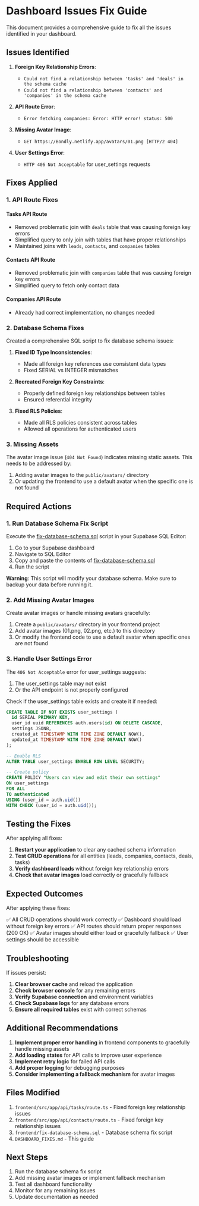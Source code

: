 # Dashboard Issues Fix Guide

This document provides a comprehensive guide to fix all the issues identified in your dashboard.

## Issues Identified

1. **Foreign Key Relationship Errors**:
   - `Could not find a relationship between 'tasks' and 'deals' in the schema cache`
   - `Could not find a relationship between 'contacts' and 'companies' in the schema cache`

2. **API Route Error**:
   - `Error fetching companies: Error: HTTP error! status: 500`

3. **Missing Avatar Image**:
   - `GET https://Bondly.netlify.app/avatars/01.png [HTTP/2 404]`

4. **User Settings Error**:
   - `HTTP 406 Not Acceptable` for user_settings requests

## Fixes Applied

### 1. API Route Fixes

#### Tasks API Route
- Removed problematic join with `deals` table that was causing foreign key errors
- Simplified query to only join with tables that have proper relationships
- Maintained joins with `leads`, `contacts`, and `companies` tables

#### Contacts API Route
- Removed problematic join with `companies` table that was causing foreign key errors
- Simplified query to fetch only contact data

#### Companies API Route
- Already had correct implementation, no changes needed

### 2. Database Schema Fixes

Created a comprehensive SQL script to fix database schema issues:

1. **Fixed ID Type Inconsistencies**:
   - Made all foreign key references use consistent data types
   - Fixed SERIAL vs INTEGER mismatches

2. **Recreated Foreign Key Constraints**:
   - Properly defined foreign key relationships between tables
   - Ensured referential integrity

3. **Fixed RLS Policies**:
   - Made all RLS policies consistent across tables
   - Allowed all operations for authenticated users

### 3. Missing Assets

The avatar image issue (`404 Not Found`) indicates missing static assets. This needs to be addressed by:

1. Adding avatar images to the `public/avatars/` directory
2. Or updating the frontend to use a default avatar when the specific one is not found

## Required Actions

### 1. Run Database Schema Fix Script

Execute the [fix-database-schema.sql](file:///c:/Users/sathi/OneDrive/Desktop/NextGen_AI/Travels/frontend/fix-database-schema.sql) script in your Supabase SQL Editor:

1. Go to your Supabase dashboard
2. Navigate to SQL Editor
3. Copy and paste the contents of [fix-database-schema.sql](file:///c:/Users/sathi/OneDrive/Desktop/NextGen_AI/Travels/frontend/fix-database-schema.sql)
4. Run the script

**Warning**: This script will modify your database schema. Make sure to backup your data before running it.

### 2. Add Missing Avatar Images

Create avatar images or handle missing avatars gracefully:

1. Create a `public/avatars/` directory in your frontend project
2. Add avatar images (01.png, 02.png, etc.) to this directory
3. Or modify the frontend code to use a default avatar when specific ones are not found

### 3. Handle User Settings Error

The `406 Not Acceptable` error for user_settings suggests:

1. The user_settings table may not exist
2. Or the API endpoint is not properly configured

Check if the user_settings table exists and create it if needed:

```sql
CREATE TABLE IF NOT EXISTS user_settings (
  id SERIAL PRIMARY KEY,
  user_id uuid REFERENCES auth.users(id) ON DELETE CASCADE,
  settings JSONB,
  created_at TIMESTAMP WITH TIME ZONE DEFAULT NOW(),
  updated_at TIMESTAMP WITH TIME ZONE DEFAULT NOW()
);

-- Enable RLS
ALTER TABLE user_settings ENABLE ROW LEVEL SECURITY;

-- Create policy
CREATE POLICY "Users can view and edit their own settings" 
ON user_settings 
FOR ALL 
TO authenticated 
USING (user_id = auth.uid()) 
WITH CHECK (user_id = auth.uid());
```

## Testing the Fixes

After applying all fixes:

1. **Restart your application** to clear any cached schema information
2. **Test CRUD operations** for all entities (leads, companies, contacts, deals, tasks)
3. **Verify dashboard loads** without foreign key relationship errors
4. **Check that avatar images** load correctly or gracefully fallback

## Expected Outcomes

After applying these fixes:

✅ All CRUD operations should work correctly
✅ Dashboard should load without foreign key errors
✅ API routes should return proper responses (200 OK)
✅ Avatar images should either load or gracefully fallback
✅ User settings should be accessible

## Troubleshooting

If issues persist:

1. **Clear browser cache** and reload the application
2. **Check browser console** for any remaining errors
3. **Verify Supabase connection** and environment variables
4. **Check Supabase logs** for any database errors
5. **Ensure all required tables** exist with correct schemas

## Additional Recommendations

1. **Implement proper error handling** in frontend components to gracefully handle missing assets
2. **Add loading states** for API calls to improve user experience
3. **Implement retry logic** for failed API calls
4. **Add proper logging** for debugging purposes
5. **Consider implementing a fallback mechanism** for avatar images

## Files Modified

1. `frontend/src/app/api/tasks/route.ts` - Fixed foreign key relationship issues
2. `frontend/src/app/api/contacts/route.ts` - Fixed foreign key relationship issues
3. `frontend/fix-database-schema.sql` - Database schema fix script
4. `DASHBOARD_FIXES.md` - This guide

## Next Steps

1. Run the database schema fix script
2. Add missing avatar images or implement fallback mechanism
3. Test all dashboard functionality
4. Monitor for any remaining issues
5. Update documentation as needed
